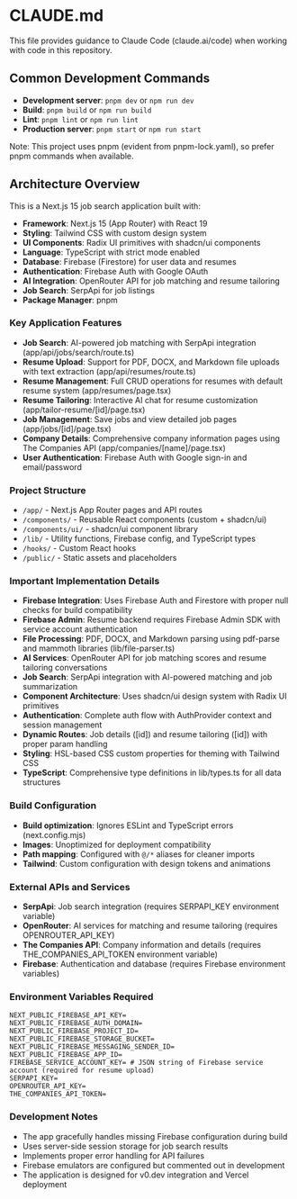 # CLAUDE.md

This file provides guidance to Claude Code (claude.ai/code) when working with code in this repository.

## Common Development Commands

- **Development server**: `pnpm dev` or `npm run dev`
- **Build**: `pnpm build` or `npm run build`
- **Lint**: `pnpm lint` or `npm run lint`
- **Production server**: `pnpm start` or `npm run start`

Note: This project uses pnpm (evident from pnpm-lock.yaml), so prefer pnpm commands when available.

## Architecture Overview

This is a Next.js 15 job search application built with:

- **Framework**: Next.js 15 (App Router) with React 19
- **Styling**: Tailwind CSS with custom design system
- **UI Components**: Radix UI primitives with shadcn/ui components
- **Language**: TypeScript with strict mode enabled
- **Database**: Firebase (Firestore) for user data and resumes
- **Authentication**: Firebase Auth with Google OAuth
- **AI Integration**: OpenRouter API for job matching and resume tailoring
- **Job Search**: SerpApi for job listings
- **Package Manager**: pnpm

### Key Application Features

- **Job Search**: AI-powered job matching with SerpApi integration (app/api/jobs/search/route.ts)
- **Resume Upload**: Support for PDF, DOCX, and Markdown file uploads with text extraction (app/api/resumes/route.ts)
- **Resume Management**: Full CRUD operations for resumes with default resume system (app/resumes/page.tsx)
- **Resume Tailoring**: Interactive AI chat for resume customization (app/tailor-resume/[id]/page.tsx)
- **Job Management**: Save jobs and view detailed job pages (app/jobs/[id]/page.tsx)
- **Company Details**: Comprehensive company information pages using The Companies API (app/companies/[name]/page.tsx)
- **User Authentication**: Firebase Auth with Google sign-in and email/password

### Project Structure

- `/app/` - Next.js App Router pages and API routes
- `/components/` - Reusable React components (custom + shadcn/ui)
- `/components/ui/` - shadcn/ui component library
- `/lib/` - Utility functions, Firebase config, and TypeScript types
- `/hooks/` - Custom React hooks
- `/public/` - Static assets and placeholders

### Important Implementation Details

- **Firebase Integration**: Uses Firebase Auth and Firestore with proper null checks for build compatibility
- **Firebase Admin**: Resume backend requires Firebase Admin SDK with service account authentication
- **File Processing**: PDF, DOCX, and Markdown parsing using pdf-parse and mammoth libraries (lib/file-parser.ts)
- **AI Services**: OpenRouter API for job matching scores and resume tailoring conversations
- **Job Search**: SerpApi integration with AI-powered matching and job summarization
- **Component Architecture**: Uses shadcn/ui design system with Radix UI primitives
- **Authentication**: Complete auth flow with AuthProvider context and session management
- **Dynamic Routes**: Job details ([id]) and resume tailoring ([id]) with proper param handling
- **Styling**: HSL-based CSS custom properties for theming with Tailwind CSS
- **TypeScript**: Comprehensive type definitions in lib/types.ts for all data structures

### Build Configuration

- **Build optimization**: Ignores ESLint and TypeScript errors (next.config.mjs)
- **Images**: Unoptimized for deployment compatibility
- **Path mapping**: Configured with `@/*` aliases for cleaner imports
- **Tailwind**: Custom configuration with design tokens and animations

### External APIs and Services

- **SerpApi**: Job search integration (requires SERPAPI_KEY environment variable)
- **OpenRouter**: AI services for matching and resume tailoring (requires OPENROUTER_API_KEY)
- **The Companies API**: Company information and details (requires THE_COMPANIES_API_TOKEN environment variable)
- **Firebase**: Authentication and database (requires Firebase environment variables)

### Environment Variables Required

```
NEXT_PUBLIC_FIREBASE_API_KEY=
NEXT_PUBLIC_FIREBASE_AUTH_DOMAIN=
NEXT_PUBLIC_FIREBASE_PROJECT_ID=
NEXT_PUBLIC_FIREBASE_STORAGE_BUCKET=
NEXT_PUBLIC_FIREBASE_MESSAGING_SENDER_ID=
NEXT_PUBLIC_FIREBASE_APP_ID=
FIREBASE_SERVICE_ACCOUNT_KEY= # JSON string of Firebase service account (required for resume upload)
SERPAPI_KEY=
OPENROUTER_API_KEY=
THE_COMPANIES_API_TOKEN=
```

### Development Notes

- The app gracefully handles missing Firebase configuration during build
- Uses server-side session storage for job search results
- Implements proper error handling for API failures
- Firebase emulators are configured but commented out in development
- The application is designed for v0.dev integration and Vercel deployment